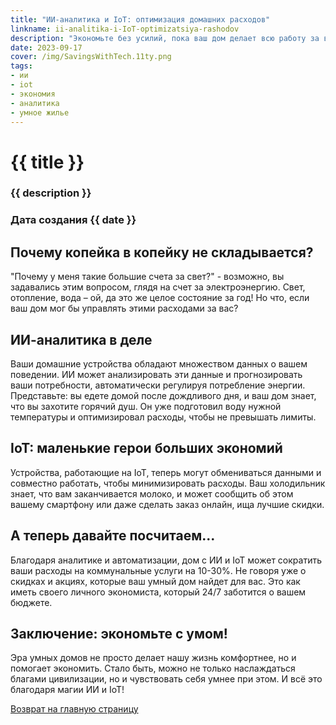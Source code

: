 ```yaml
---
title: "ИИ-аналитика и IoT: оптимизация домашних расходов"
linkname: ii-analitika-i-IoT-optimizatsiya-rashodov
description: "Экономьте без усилий, пока ваш дом делает всю работу за вас!"
date: 2023-09-17
cover: /img/SavingsWithTech.11ty.png
tags: 
- ии
- iot
- экономия
- аналитика
- умное жилье
---
```


# {{ title }}
### {{ description }}
### Дата создания {{ date }}

## Почему копейка в копейку не складывается?
"Почему у меня такие большие счета за свет?" - возможно, вы задавались этим вопросом, глядя на счет за электроэнергию. Свет, отопление, вода – ой, да это же целое состояние за год! Но что, если ваш дом мог бы управлять этими расходами за вас?

## ИИ-аналитика в деле
Ваши домашние устройства обладают множеством данных о вашем поведении. ИИ может анализировать эти данные и прогнозировать ваши потребности, автоматически регулируя потребление энергии. Представьте: вы едете домой после дождливого дня, и ваш дом знает, что вы захотите горячий душ. Он уже подготовил воду нужной температуры и оптимизировал расходы, чтобы не превышать лимиты.

## IoT: маленькие герои больших экономий
Устройства, работающие на IoT, теперь могут обмениваться данными и совместно работать, чтобы минимизировать расходы. Ваш холодильник знает, что вам заканчивается молоко, и может сообщить об этом вашему смартфону или даже сделать заказ онлайн, ища лучшие скидки.

## А теперь давайте посчитаем...
Благодаря аналитике и автоматизации, дом с ИИ и IoT может сократить ваши расходы на коммунальные услуги на 10-30%. Не говоря уже о скидках и акциях, которые ваш умный дом найдет для вас. Это как иметь своего личного экономиста, который 24/7 заботится о вашем бюджете.

## Заключение: экономьте с умом!
Эра умных домов не просто делает нашу жизнь комфортнее, но и помогает экономить. Стало быть, можно не только наслаждаться благами цивилизации, но и чувствовать себя умнее при этом. И всё это благодаря магии ИИ и IoT!

[Возврат на главную страницу](/)

